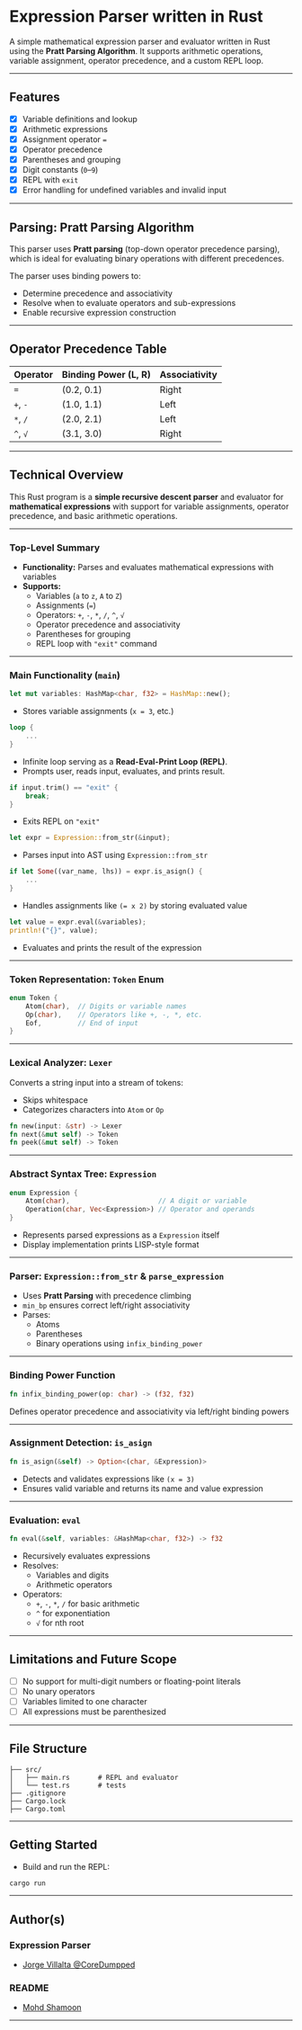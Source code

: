 # Expression Parser written in Rust

A simple mathematical expression parser and evaluator written in Rust using the **Pratt Parsing Algorithm**. It supports arithmetic operations, variable assignment, operator precedence, and a custom REPL loop.

---

## Features
- [x] Variable definitions and lookup
- [x] Arithmetic expressions
- [x] Assignment operator `=`
- [x] Operator precedence
- [x] Parentheses and grouping
- [x] Digit constants (`0`–`9`)
- [x] REPL with `exit`
- [x] Error handling for undefined variables and invalid input

---

## Parsing: Pratt Parsing Algorithm

This parser uses **Pratt parsing** (top-down operator precedence parsing), which is ideal for evaluating binary operations with different precedences.

The parser uses binding powers to:
- Determine precedence and associativity
- Resolve when to evaluate operators and sub-expressions
- Enable recursive expression construction

---

## Operator Precedence Table

| Operator | Binding Power (L, R) | Associativity |
| -------- | -------------------- | ------------- |
| `=`      | (0.2, 0.1)           | Right         |
| `+`, `-` | (1.0, 1.1)           | Left          |
| `*`, `/` | (2.0, 2.1)           | Left          |
| `^`, `√` | (3.1, 3.0)           | Right         |

---

## Technical Overview

This Rust program is a **simple recursive descent parser** and evaluator for **mathematical expressions** with support for variable assignments, operator precedence, and basic arithmetic operations.

---

### Top-Level Summary
- **Functionality:** Parses and evaluates mathematical expressions with variables
- **Supports:**
    - Variables (`a` to `z`, `A` to `Z`)
    - Assignments (`=`)
    - Operators: `+`, `-`, `*`, `/`, `^`, `√`
    - Operator precedence and associativity
    - Parentheses for grouping
    - REPL loop with `"exit"` command
---

### Main Functionality (`main`)

```rust
let mut variables: HashMap<char, f32> = HashMap::new();
```

- Stores variable assignments (`x = 3`, etc.)

```rust
loop {
    ...
}
```

- Infinite loop serving as a **Read-Eval-Print Loop (REPL)**.
- Prompts user, reads input, evaluates, and prints result.

```rust
if input.trim() == "exit" {
    break;
}
```

- Exits REPL on `"exit"`

```rust
let expr = Expression::from_str(&input);
```

- Parses input into AST using `Expression::from_str`

```rust
if let Some((var_name, lhs)) = expr.is_asign() {
    ...
}
```

- Handles assignments like `(= x 2)` by storing evaluated value

```rust
let value = expr.eval(&variables);
println!("{}", value);
```

- Evaluates and prints the result of the expression

---

### Token Representation: `Token` Enum

```rust
enum Token {
    Atom(char),  // Digits or variable names
    Op(char),    // Operators like +, -, *, etc.
    Eof,         // End of input
}
```

---

### Lexical Analyzer: `Lexer`

Converts a string input into a stream of tokens:
- Skips whitespace
- Categorizes characters into `Atom` or `Op`

```rust
fn new(input: &str) -> Lexer
fn next(&mut self) -> Token
fn peek(&mut self) -> Token
```

---

### Abstract Syntax Tree: `Expression`

```rust
enum Expression {
    Atom(char),                      // A digit or variable
    Operation(char, Vec<Expression>) // Operator and operands
}
```

- Represents parsed expressions as a `Expression` itself
- Display implementation prints LISP-style format

---

### Parser: `Expression::from_str` & `parse_expression`

- Uses **Pratt Parsing** with precedence climbing  
- `min_bp` ensures correct left/right associativity  
- Parses:
    - Atoms
    - Parentheses
    - Binary operations using `infix_binding_power`

---

### Binding Power Function

```rust
fn infix_binding_power(op: char) -> (f32, f32)
```

Defines operator precedence and associativity via left/right binding powers

---

### Assignment Detection: `is_asign`

```rust
fn is_asign(&self) -> Option<(char, &Expression)>
```

- Detects and validates expressions like `(x = 3)`
- Ensures valid variable and returns its name and value expression

---

### Evaluation: `eval`

```rust
fn eval(&self, variables: &HashMap<char, f32>) -> f32
```

- Recursively evaluates expressions
- Resolves:
    - Variables and digits
    - Arithmetic operators
- Operators:
    - `+`, `-`, `*`, `/` for basic arithmetic
    - `^` for exponentiation
    - `√` for nth root

---

## Limitations and Future Scope

- [ ] No support for multi-digit numbers or floating-point literals
- [ ] No unary operators
- [ ] Variables limited to one character
- [ ] All expressions must be parenthesized

---

## File Structure

```
├── src/
│   ├── main.rs       # REPL and evaluator
│   └── test.rs       # tests
├── .gitignore
├── Cargo.lock
├── Cargo.toml

```

---

## Getting Started
- Build and run the REPL:
```bash
cargo run
```

---

## Author(s)

### Expression Parser
- [Jorge Villalta @CoreDumpped](https://github.com/jdvillal/)

### README
- [Mohd Shamoon](https://github.com/MOHD-SHAMOON-04)

---
